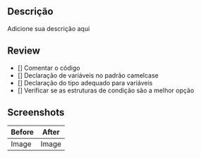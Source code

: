 ## Descrição
Adicione sua descrição aqui

## Review
- [] Comentar o código
- [] Declaração de variáveis no padrão camelcase
- [] Declaração do tipo adequado para variáveis
- [] Verificar se as estruturas de condição são a melhor opção

## Screenshots
| Before | After |
| ------ | ----- |
| Image  | Image |
